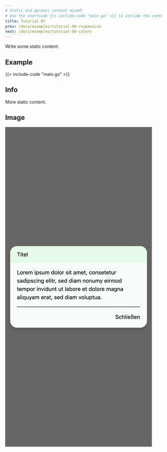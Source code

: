 ```yaml
---
# Static and dynamic content mixed!
# Use the shortcode {{< include-code "main.go" >}} to include the content of the file as a go-code block.
title: Tutorial 07
prev: /docs/examples/tutorial-06-responsive
next: /docs/examples/tutorial-08-colors
---
```


Write some static content.

## Example
{{< include-code "main.go" >}}

## Info
More static content.

## Image
![](screenshot-01.png)
